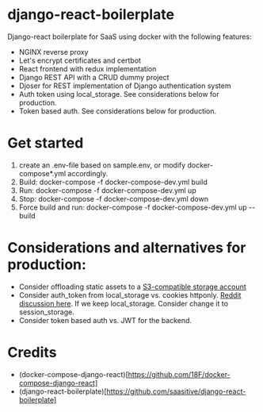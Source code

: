 # django-react-boilerplate
Django-react boilerplate for SaaS using docker with the following features:
- NGINX reverse proxy
- Let's encrypt certificates and certbot
- React frontend with redux implementation
- Django REST API with a CRUD dummy project
- Djoser for REST implementation of Django authentication system
- Auth token using local_storage. See considerations below for production.
- Token based auth. See considerations below for production.

# Get started
1. create an .env-file based on sample.env, or modify docker-compose*.yml accordingly.
2. Build: docker-compose -f docker-compose-dev.yml build
3. Run: docker-compose -f docker-compose-dev.yml up
4. Stop: docker-compose -f docker-compose-dev.yml down
5. Force build and run: docker-compose -f docker-compose-dev.yml up --build

# Considerations and alternatives for production:
- Consider offloading static assets to a [S3-compatible storage account](https://www.digitalocean.com/community/tutorials/how-to-build-a-django-and-gunicorn-application-with-docker)
- Consider auth_token from local_storage vs. cookies httponly. [Reddit discussion here](https://www.reddit.com/r/reactjs/comments/cubfsa/local_storage_vs_cookies_authentication_tokens/). If we keep local_storage. Consider change it to session_storage.
- Consider token based auth vs. JWT for the backend.

# Credits
- (docker-compose-django-react)[https://github.com/18F/docker-compose-django-react]
- (django-react-boilerplate)[https://github.com/saasitive/django-react-boilerplate]


